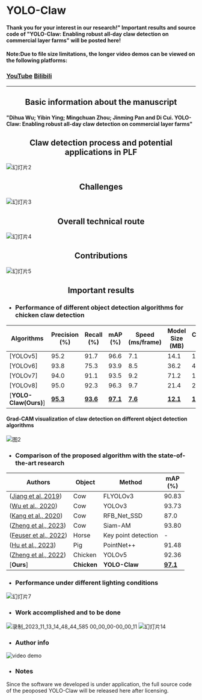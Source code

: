 # YOLO-Claw
#### Thank you for your interest in our research!" Important results and source code of "YOLO-Claw: Enabling robust all-day claw detection on commercial layer farms" will be posted here!
   
#### Note:Due to file size limitations, the longer video demos can be viewed on the following platforms:
### [YouTube](https://www.youtube.com/watch?v=f_NXkoem-bc)     [Bilibili](https://www.bilibili.com/video/BV13N41137Ko/?vd_source=dbf425d5883bb58ae44146a6ba54e40d) 
---
## <div align="center">Basic information about the manuscript
#### <div align="left">"Dihua Wu; Yibin Ying; Mingchuan Zhou; Jinming Pan and Di Cui. YOLO-Claw: Enabling robust all-day claw detection on commercial layer farms"</div>
## <div align="center">Claw detection process and potential applications in PLF</font></div>
![幻灯片2](https://github.com/PuristWu/YOLO-Claw/assets/90194261/ccf83bab-353e-4c29-9682-fb0b7dfd861d)
## <div align="center">Challenges</font></div>
![幻灯片3](https://github.com/PuristWu/YOLO-Claw/assets/90194261/c36a5f21-225d-4932-88eb-643923a41133)
## <div align="center">Overall technical route</font></div>
![幻灯片4](https://github.com/PuristWu/YOLO-Claw/assets/90194261/6fe666b0-5d07-4a8d-8689-1acb553bc235)
## <div align="center">Contributions</font></div>
![幻灯片5](https://github.com/PuristWu/YOLO-Claw/assets/90194261/0f7e761a-ccb5-420b-9c6e-1edd1a474495)
## <div align="center">Important results</font></div>

* ### <div align="left">Performance of different object detection algorithms for chicken claw detection</div>
|Algorithms |Precision<br>(%) |Recall<br>(%) |mAP<br>(%) |Speed<br>(ms/frame) |Model Size<br>(MB) |Calculations<br>(GFLOPs) |
|---                    |---  |---    |---    |---    |---    |---    
|[YOLOv5]      |95.2  |91.7   |96.6   |7.1 |14.1|15.8
|[YOLOv6]      |93.8  |75.3   |93.9   |8.5     |36.2    |44.1    
|[YOLOv7]      |94.0  |91.1   |93.5   |9.2    |71.2    |103.2    
|[YOLOv8]     |95.0  |92.3   |96.3   |9.7    |21.4   |28.4    
|[**YOLO-Claw(Ours)**]      |**<ins>95.3<ins>**  |**<ins>93.6<ins>**   |**<ins>97.1<ins>**   |**<ins>7.6<ins>**    |**<ins>12.1<ins>**   |**<ins>14.3<ins>**   
#### <div align="left">Grad-CAM visualization of claw detection on different object detection algorithms</div>
![图2](https://github.com/PuristWu/YOLO-Claw/assets/90194261/877ccb1a-d326-4c10-b68e-4b965ee7182d)

* ### <div align="left">Comparison of the proposed algorithm with the state-of-the-art research</div>
|Authors |Object |Method |mAP<br>(%) |
|---                    |---  |---    |---        
|([Jiang et al.,2019](https://www.sciencedirect.com/science/article/abs/pii/S0168169919309263))      |Cow  |FLYOLOv3   |90.83   
|([Wu et al., 2020](https://www.sciencedirect.com/science/article/abs/pii/S1537511019309006))      |Cow  |YOLOv3   |93.73      
|([Kang et al., 2020](https://www.sciencedirect.com/science/article/pii/S002203022030713X))      |Cow  |RFB_Net_SSD   |87.0      
|([Zheng et al., 2023](https://www.sciencedirect.com/science/article/abs/pii/S0168169923000066))      |Cow  |Siam-AM   |93.80  
|([Feuser et al., 2022](https://www.mdpi.com/2076-2615/12/20/2804))      |Horse  |Key point detection   |-       
|([Hu et al., 2023](https://www.sciencedirect.com/science/article/abs/pii/S0168169922008687))      |Pig  |PointNet++   |91.48      
|([Zheng et al., 2022](https://www.sciencedirect.com/science/article/abs/pii/S0168169922003064))     |Chicken  |YOLOv5   |92.36      
|[**Ours**]      |**Chicken**  |**YOLO-Claw**   |**<ins>97.1<ins>**    

* ### <div align="left">Performance under different lighting conditions</div>
![幻灯片7](https://github.com/PuristWu/YOLO-Claw/assets/90194261/2d486b9f-1416-4c80-a0c9-f13ceba05d0d)
* ### <div align="left">Work accomplished and to be done</div>
![录制_2023_11_13_14_48_44_585 00_00_00-00_00_11](https://github.com/PuristWu/YOLO-Claw/assets/90194261/77f623d5-3f5c-45cd-b311-98abc2c98c6d)
![幻灯片14](https://github.com/PuristWu/YOLO-Claw/assets/90194261/7c29c3fb-eba2-42e8-9035-1fa1748caa2a)
* ### <div align="left">Author info</div>
![video demo](https://github.com/PuristWu/YOLO-Claw/assets/90194261/15c51b95-ed04-4cc8-a543-5d516b1f6e63)

* ### <div align="left">Notes</div>
<div align="left">Since the software we developed is under application, the full source code of the peoposed YOLO-Claw will be released here after licensing.</div>
